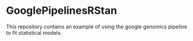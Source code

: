 # GooglePipelinesRStan
This repository contains an example of using the google genomics pipeline to fit statistical models.
